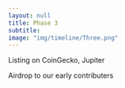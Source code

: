 ```yaml
---
layout: null
title: Phase 3
subtitle:
image: "img/timeline/Three.png"
---
```


Listing on CoinGecko, Jupiter

Airdrop to our early contributers 